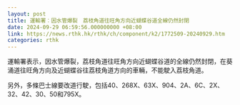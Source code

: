 ```yaml
---
layout: post
title: 運輸署︰因水管爆裂　荔枝角道往旺角方向近蝴蝶谷道全線仍然封閉
date: 2024-09-29 06:59:56.000000000 +08:00
link: https://news.rthk.hk/rthk/ch/component/k2/1772509-20240929.htm
categories: rthk
---
```


運輸署表示，因水管爆裂，荔枝角道往旺角方向近蝴蝶谷道的全線仍然封閉，在葵涌道往旺角方向及近蝴蝶谷往荔枝角道方向的車輛，不能駛入荔枝角道。

另外，多條巴士線要改道行駛，包括40、268X、63X、904、2A、6C、2X、32、42、30、50和795X。
